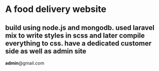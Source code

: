 # A food delivery website
build using node.js and mongodb.
used laravel mix to write styles in scss and later compile everything to css.
have a dedicated customer side as well as admin site
-----------------------
**admin**@gmail.com
